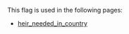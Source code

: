 This flag is used in the following pages:
 - [heir_needed_in_country](../events/heir_needed_in_country.md)
